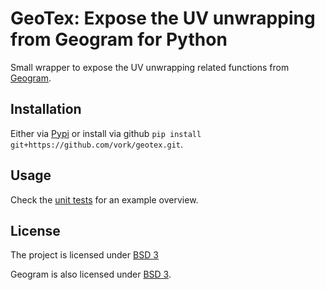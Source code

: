 # GeoTex: Expose the UV unwrapping from Geogram for Python

Small wrapper to expose the UV unwrapping related functions from [Geogram](https://github.com/BrunoLevy/geogram).

## Installation

Either via [Pypi](https://pypi.org/project/geotex) or install via github `pip install git+https://github.com/vork/geotex.git`.

## Usage

Check the [unit tests](tests/test_geotex.py) for an example overview.

## License

The project is licensed under [BSD 3](LICENSE)

Geogram is also licensed under [BSD 3](https://github.com/BrunoLevy/geogram/blob/main/LICENSE).
